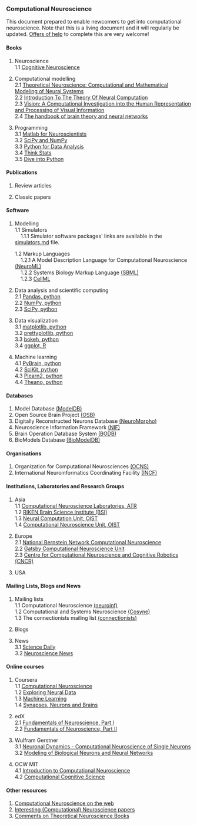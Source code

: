 
### Computational Neuroscience

This document prepared to enable newcomers to get into computational neuroscience.
Note that this is a living document and it will regularly be updated.
[Offers of help](https://github.com/OpenSourceBrain/Contribute/issues/3) to complete this are very welcome!

#### Books

1. Neuroscience  
   1.1 [Cognitive Neuroscience][b_1.1]  
   
2. Computational modelling  
   2.1 [Theoretical Neuroscience: Computational and Mathematical Modeling of Neural Systems][b_2.1]  
   2.2 [Introduction To The Theory Of Neural Computation][b_2.2]  
   2.3 [Vision: A Computational Investigation into the Human Representation and Processing of Visual Information][b_2.3]  
   2.4 [The handbook of brain theory and neural networks][b_2.3]  
   
3. Programming  
   3.1 [Matlab for Neuroscientists][b_3.1]  
   3.2 [SciPy and NumPy][b_3.2]  
   3.3 [Python for Data Analysis][b_3.3]  
   3.4 [Think Stats][b_3.4]  
   3.5 [Dive into Python][b_3.5]  

[b_1.1]: http://www.amazon.com/Cognitive-Neuroscience-Biology-Mind-Edition/dp/0393111369
[b_2.1]: http://www.gatsby.ucl.ac.uk/~dayan/book/
[b_2.2]: http://www.amazon.com/Introduction-Theory-Neural-Computation-Institute/dp/0201515601 
[b_2.3]: http://www.amazon.com/Vision-Computational-Investigation-Representation-Information/dp/0262514621
[b_2.4]: http://mitpress.mit.edu/books/handbook-brain-theory-and-neural-networks
[b_3.1]: http://www.amazon.com/MATLAB-Neuroscientists-Introduction-Scientific-Computing/dp/0123745519
[b_3.2]: http://shop.oreilly.com/product/0636920020219.do
[b_3.3]: http://shop.oreilly.com/product/0636920023784.do
[b_3.4]: http://greenteapress.com/thinkstats/
[b_3.5]: http://www.diveintopython.net/

#### Publications

1. Review articles  
  
2. Classic papers  


[p_1.5]: http://www.sciencedirect.com/science/article/pii/S0893608006000268
   
#### Software

1. Modelling   
   1.1 Simulators  
   &nbsp;&nbsp;&nbsp;&nbsp;1.1.1 Simulator software packages' links are available in the [simulators.md](
https://github.com/OpenSourceBrain/OSB_Documentation/blob/master/contents/Help/07_Simulators.md) file.  

   1.2 Markup Languages  
   &nbsp;&nbsp;&nbsp;&nbsp;1.2.1 A Model Description Language for Computational Neuroscience [(NeuroML)][s_1.2.1]  
   &nbsp;&nbsp;&nbsp;&nbsp;1.2.2 Systems Biology Markup Language [(SBML)][s_1.2.2]  
   &nbsp;&nbsp;&nbsp;&nbsp;1.2.3 [CellML][s_1.2.3]  

[s_1.2.1]: http://www.neuroml.org/home
[s_1.2.2]: http://www.neuroml.org/home
[s_1.2.3]: http://www.cellml.org/


2. Data analysis and scientific computing  
   2.1 [Pandas, python][s_2.1]  
   2.2 [NumPy, python][s_2.2]  
   2.3 [SciPy, python][s_2.3]  
   
3. Data visualization  
   3.1 [matplotlib, python][s_3.1]  
   3.2 [prettyplotlib, python][s_3.2]  
   3.3 [bokeh, python][s_3.3]  
   3.4 [ggplot, R][s_3.4]  

4. Machine learning  
  4.1 [PyBrain, python][s_4.1]  
  4.2 [SciKit, python][s_4.2]  
  4.3 [Plearn2, python][s_4.2]  
  4.4 [Theano, python][s_4.2]  
  
[s_2.1]: http://pandas.pydata.org
[s_2.2]: http://www.numpy.org
[s_2.3]: http://scipy.org/index.html 
[s_3.1]: http://matplotlib.org/
[s_3.2]: http://blog.olgabotvinnik.com/prettyplotlib/
[s_3.3]: http://bokeh.pydata.org/en/latest/
[s_3.4]: http://ggplot2.org/
[s_4.1]: http://pybrain.or
[s_4.2]: http://scikit-learn.org/stable/
[s_4.3]: http://deeplearning.net/software/pylearn2/
[s_4.4]: http://deeplearning.net/software/theano/


#### Databases 

1. Model Database [(ModelDB)][d_1]  
2. Open Source Brain Project [(OSB)][d_2]  
3. Digitally Reconstructed Neurons Database [(NeuroMorpho)][d_3]  
4. Neuroscience Information Framework [(NIF)][d_4]  
5. Brain Operation Database System [(BODB)][d_5]  
6. BioModels Database [(BioModelDB)][d_6]  

[d_1]: https://senselab.med.yale.edu/ModelDB/
[d_2]: http://opensourcebrain.org/
[d_3]: http://neuromorpho.org/neuroMorpho/index.jsp
[d_4]: http://www.neuinfo.org/about/index.shtm
[d_5]: http://bodb.usc.edu/bodb/
[d_6]: http://www.ebi.ac.uk/biomodels-main/

#### Organisations 

1. Organization for Computational Neurosciences [(OCNS)][o_1]  
2. International Neuroinformatics Coordinating Facility [(INCF)][o_2]  

[o_1]: http://www.cnsorg.org/
[o_2]: http://www.incf.org/

#### Institutions, Laboratories and Research Groups

1. Asia  
   1.1 [Computational Neuroscience Laboratories, ATR][larg_1.1]  
   1.2 [RIKEN Brain Science Institute (BSI)][larg_1.2]  
   1.3 [Neural Computation Unit, OIST][larg_1.3]  
   1.4 [Computational Neuroscience Unit, OIST][larg_1.4]  

2. Europe  
   2.1 [National Bernstein Network Computational Neuroscience][larg_2.1]  
   2.2 [Gatsby Computational Neuroscience Unit][larg_2.2]  
   2.3 [Centre for Computational Neuroscience and Cognitive Robotics (CNCR)][larg_2.3]  

3. USA  

[larg_1.1]: http://www.cns.atr.jp/en/home-3/cns/
[larg_1.2]: http://www.brain.riken.jp/en/
[larg_1.3]: https://groups.oist.jp/ncu/research
[larg_1.4]: https://groups.oist.jp/cnu/
[larg_2.1]: http://www.nncn.de/en
[larg_2.2]: http://www.gatsby.ucl.ac.uk/
[larg_2.3]: http://www.birmingham.ac.uk/research/activity/cncr/index.aspx


#### Mailing Lists, Blogs and News  

1. Mailing lists  
  1.1 Computational Neuroscience [(neuroinf)][mlbn_1.1]  
  1.2 Computational and Systems Neuroscience [(Cosyne)][mlbn_1.2]  
  1.3 The connectionists mailing list [(connectionists)][mlbn_1.3]

2. Blogs  

3. News  
  3.1 [Science Daily][mlbn_3.1]  
  3.2 [Neuroscience News][mlbn_3.2]  

[mlbn_1.1]: http://www.neuroinf.org/mailman/listinfo/comp-neuro
[mlbn_1.2]: https://groups.google.com/forum/#!forum/cosyne-announce
[mlbn_1.3]: http://www.cnbc.cmu.edu/connectionists
[mlbn_3.1]: http://www.sciencedaily.com/articles/c/computational_neuroscience.htm
[mlbn_3.2]: http://neurosciencenews.com/neuroscience-terms/computational-neuroscience/

#### Online courses 

1. Coursera   
  1.1 [Computational Neuroscience][oc_1.1]  
  1.2 [Exploring Neural Data][oc_1.2]  
  1.3 [Machine Learning][oc_1.3]  
  1.4 [Synapses, Neurons and Brains][oc_1.4]  

2. edX  
  2.1 [Fundamentals of Neuroscience, Part I][oc_2.1]  
  2.2 [Fundamentals of Neuroscience, Part II][oc_2.2]
  
3. Wulfram Gerstner  
  3.1 [Neuronal Dynamics - Computational Neuroscience of Single Neurons][oc_3.1]  
  3.2 [Modeling of Biological Neurons and Neural Networks][oc_3.2]
  
4. OCW MIT  
  4.1 [Introduction to Computational Neuroscience][oc_4.1]  
  4.2 [Computational Cognitive Science][oc_4.2]  

[oc_1.1]: https://www.coursera.org/course/compneuro
[oc_1.2]: https://www.coursera.org/course/neuraldata
[oc_1.3]: https://www.coursera.org/learn/machine-learning
[oc_1.4]: https://www.coursera.org/course/bluebrain
[oc_2.1]: https://www.edx.org/course/fundamentals-neuroscience-part-i-harvardx-mcb80-1x#.VRv8q8svD0o
[oc_2.2]: https://www.edx.org/course/fundamentals-neuroscience-part-2-neurons-harvardx-mcb80-2x#.VRv9qMsvD0o
[oc_3.1]: http://lcn.epfl.ch/~gerstner/NeuronalDynamics-MOOC1.html
[oc_3.2]: http://lcn.epfl.ch/~gerstner/VideoLecturesGerstner.html
[oc_4.1]: http://ocw.mit.edu/courses/brain-and-cognitive-sciences/9-29j-introduction-to-computational-neuroscience-spring-2004
[oc_4.2]: http://ocw.mit.edu/courses/brain-and-cognitive-sciences/9-66j-computational-cognitive-science-fall-2004/

#### Other resources

1. [Computational Neuroscience on the web][or_1]
2. [Interesting (Computational) Neuroscience papers ][or_2]
3. [Comments on Theoretical Neuroscience Books][or_3] 

[or_1]: http://home.earthlink.net/~perlewitz/
[or_2]: http://compneuropapers.tumblr.com/
[or_3]: http://compneuro.uwaterloo.ca/research/theoretical-neuroscience/comments-on-theoretical-neuroscience-books.html
